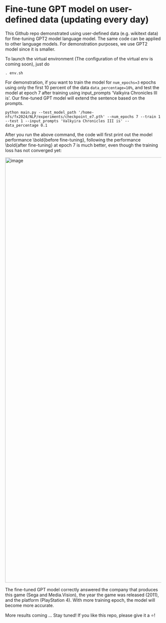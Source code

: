 # Fine-tune GPT model on user-defined data (updating every day)

This Github repo demonstrated using user-defined data (e.g. wikitext data) for fine-tuning GPT2 model language model. The same code can be applied to other language models. For demonstration purposes, we use GPT2 model since it is smaller.

To launch the virtual environment (The configuration of the virtual env is coming soon), just do

`. env.sh`


For demonstration, if you want to train the model for `num_epochs=3` epochs using only the first 10 percent of the data `data_percentage=10%`, and test the model at epoch 7 after training using input_prompts 'Valkyira Chronicles III is'. Our fine-tuned GPT model will extend the sentence based on the prompts. 

`python main.py --test_model_path '/home-nfs/fx2024/NLP/experiments/checkpoint_e7.pth' --num_epochs 7 --train 1 --test 1 --input_prompts 'Valkyira Chronicles III is' --data_percentage 0.1
`

After you run the above command, the code will first print out the model performance \bold{before fine-tuning}, following the performance \bold{after fine-tuning} at epoch 7 is much better, even though the training loss has not converged yet:

<img width="1374" alt="image" src="https://github.com/FeiXu-spacetime/NLP_GPT-fine-tuning/assets/72999482/0e30ff52-ec49-4cf5-82b0-36894b31793e">


The fine-tuned GPT model correctly answered the company that produces this game (Sega and Media.Vision), the year the game was released (2011), and the platform (PlayStation 4). With more training epoch, the model will become more accurate. 

More results coming ... Stay tuned! If you like this repo, please give it a :star:!  

